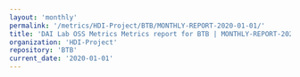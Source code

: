 ```yaml
---
layout: 'monthly'
permalink: '/metrics/HDI-Project/BTB/MONTHLY-REPORT-2020-01-01/'
title: 'DAI Lab OSS Metrics Metrics report for BTB | MONTHLY-REPORT-2020-01-01'
organization: 'HDI-Project'
repository: 'BTB'
current_date: '2020-01-01'
---
```

